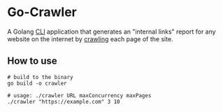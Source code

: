 # Go-Crawler
A Golang [CLI](https://en.wikipedia.org/wiki/Command-line_interface) application that generates an "internal links" report for any website on the internet by [crawling](https://www.cloudflare.com/learning/bots/what-is-a-web-crawler/) each page of the site.

## How to use
    # build to the binary
    go build -o crawler
    
    # usage: ./crawler URL maxConcurrency maxPages
    ./crawler "https://example.com" 3 10